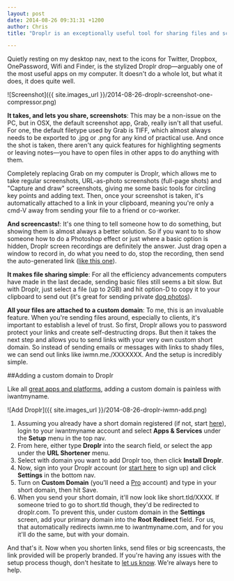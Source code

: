 ```yaml
---
layout: post
date: 2014-08-26 09:31:31 +1200
author: Chris
title: "Droplr is an exceptionally useful tool for sharing files and screenshots"

---
```


Quietly resting on my desktop nav, next to the icons for Twitter, Dropbox, OnePassword, Wifi and Finder, is the stylized Droplr drop—arguably one of the most useful apps on my computer. It doesn't do a whole lot, but what it does, it does quite well.

![Screenshot]({{ site.images_url }}/2014-08-26-droplr-screenshot-one-compressor.png)

**It takes, and lets you share, screenshots**: This may be a non-issue on the PC, but in OSX, the default screenshot app, Grab, really isn't all that useful. For one, the default filetype used by Grab is TIFF, which almost always needs to be exported to .jpg or .png for any kind of practical use. And once the shot is taken, there aren't any quick features for highlighting segments or leaving notes—you have to open files in other apps to do anything with them.

Completely replacing Grab on my computer is Droplr, which allows me to take regular screenshots, URL-as-photo screenshots (full-page shots) and "Capture and draw" screenshots, giving me some basic tools for circling key points and adding text.  Then, once your screenshot is taken, it's automatically attached to a link in your clipboard, meaning you're only a cmd-V away from sending your file to a friend or co-worker. 

**And screencasts!**: It's one thing to tell someone how to do something, but showing them is almost always a better solution. So if you want to to show someone how to do a Photoshop effect or just where a basic option is hidden, Droplr screen recordings are definitely the answer. Just drag open a window to record in, do what you need to do, stop the recording, then send the auto-generated link ([like this one](http://iwmn.me/gG8O/5Y16w4yd)). 

**It makes file sharing simple**: For all the efficiency advancements computers have made in the last decade, sending basic files still seems a bit slow. But with Droplr, just select a file (up to 2GB) and hit option-D to copy it to your clipboard to send out (it's great for sending private [dog photos](http://iwmn.me/le6c/4NaMlFYk)).

**All your files are attached to a custom domain**: To me, this is an invaluable feature. When you're sending files around, especially to clients, it's important to establish a level of trust. So first, Droplr allows you to password protect your links and create self-destructing drops. But then it takes the next step and allows you to send links with your very own custom short domain. So instead of sending emails or messages with links to shady files, we can send out links like iwmn.me./XXXXXXX. And the setup is incredibly simple. 

##Adding a custom domain to Droplr

Like all [great apps and platforms](https://iwantmyname.com/services), adding a custom domain is painless with iwantmyname.

![Add Droplr]({{ site.images_url }}/2014-08-26-droplr-iwmn-add.png)

1. Assuming you already have a short domain registered (if not, start [here](https://iwantmyname.com/services/url-shortener/customize-droplr-with-your-own-domain)), login to your iwantmyname account and select **Apps & Services** under the **Setup** menu in the top nav. 
2. From here, either type **Droplr** into the search field, or select the app under the **URL Shortener** menu. 
3. Select with domain you want to add Droplr too, then click **Install Droplr**.
4. Now, sign into your Droplr account (or [start here](https://droplr.com/hello) to sign up) and click **Settings** in the bottom nav.
5. Turn on **Custom Domain** (you'll need a [Pro](https://droplr.com/hello) account) and type in your short domain, then hit Save.
6. When you send your short domain, it'll now look like short.tld/XXXX. If someone tried to go to short.tld though, they'd be redirected to droplr.com. To prevent this, under custom domain in the **Settings** screen, add your primary domain into the **Root Redirect** field. For us, that automatically redirects iwmn.me to iwantmyname.com, and for you it'll do the same, but with your domain. 

And that's it. Now when you shorten links, send files or big screencasts, the link provided will be properly branded. If you're having any issues with the setup process though, don't hesitate to [let us know](https://iwantmyname.com/support). We're always here to help. 

